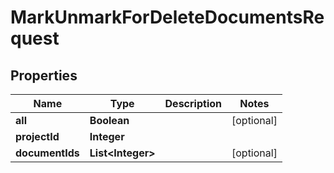 

# MarkUnmarkForDeleteDocumentsRequest


## Properties

Name | Type | Description | Notes
------------ | ------------- | ------------- | -------------
**all** | **Boolean** |  |  [optional]
**projectId** | **Integer** |  | 
**documentIds** | **List&lt;Integer&gt;** |  |  [optional]



